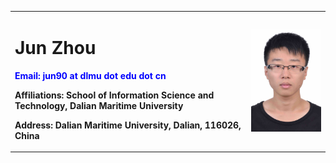 <table border="0">
  <tr>
    <td width="75%">
      <h1>Jun Zhou</h1>
      <p><b><font color=blue>Email: jun90 at dlmu dot edu dot cn</font></b></p>
      <p><b>Affiliations: School of Information Science and Technology, Dalian Maritime University </b></p>
      <p><b>Address: Dalian Maritime University, Dalian, 116026, China </b></p>
      <p><b>  </b></p>
    </td>
    <td width="25%">
      <img src="./photo1.jpg" width="100%">
    </td>
  </tr>
</table>

